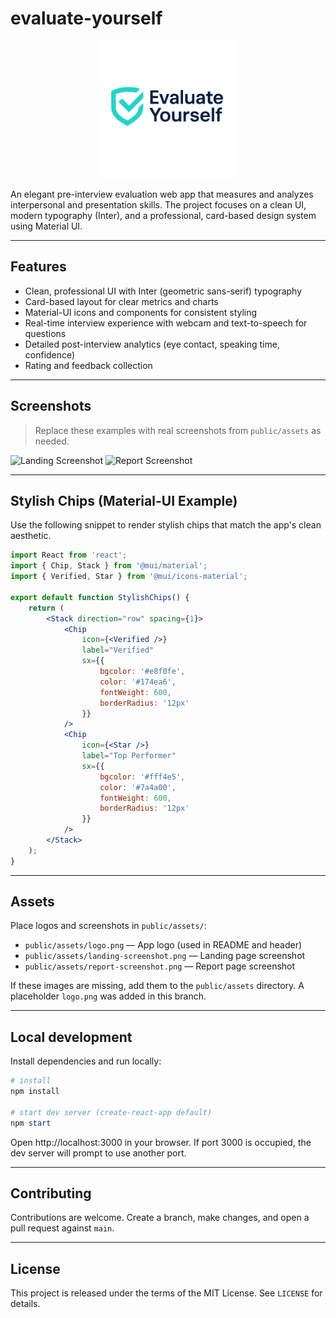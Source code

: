 # evaluate-yourself

<p align="center">
	<img src="public/assets/logo.png" alt="Evaluate Yourself Logo" width="220" />
</p>

An elegant pre-interview evaluation web app that measures and analyzes interpersonal and presentation skills. The project focuses on a clean UI, modern typography (Inter), and a professional, card-based design system using Material UI.

---

## Features

- Clean, professional UI with Inter (geometric sans-serif) typography
- Card-based layout for clear metrics and charts
- Material-UI icons and components for consistent styling
- Real-time interview experience with webcam and text-to-speech for questions
- Detailed post-interview analytics (eye contact, speaking time, confidence)
- Rating and feedback collection

---

## Screenshots

> Replace these examples with real screenshots from `public/assets` as needed.

![Landing Screenshot](public/assets/landing-screenshot.png)
![Report Screenshot](public/assets/report-screenshot.png)

---

## Stylish Chips (Material-UI Example)

Use the following snippet to render stylish chips that match the app's clean aesthetic.

```jsx
import React from 'react';
import { Chip, Stack } from '@mui/material';
import { Verified, Star } from '@mui/icons-material';

export default function StylishChips() {
	return (
		<Stack direction="row" spacing={1}>
			<Chip
				icon={<Verified />}
				label="Verified"
				sx={{
					bgcolor: '#e8f0fe',
					color: '#174ea6',
					fontWeight: 600,
					borderRadius: '12px'
				}}
			/>
			<Chip
				icon={<Star />}
				label="Top Performer"
				sx={{
					bgcolor: '#fff4e5',
					color: '#7a4a00',
					fontWeight: 600,
					borderRadius: '12px'
				}}
			/>
		</Stack>
	);
}
```

---

## Assets

Place logos and screenshots in `public/assets/`:

- `public/assets/logo.png` — App logo (used in README and header)
- `public/assets/landing-screenshot.png` — Landing page screenshot
- `public/assets/report-screenshot.png` — Report page screenshot

If these images are missing, add them to the `public/assets` directory. A placeholder `logo.png` was added in this branch.

---

## Local development

Install dependencies and run locally:

```powershell
# install
npm install

# start dev server (create-react-app default)
npm start
```

Open http://localhost:3000 in your browser. If port 3000 is occupied, the dev server will prompt to use another port.

---

## Contributing

Contributions are welcome. Create a branch, make changes, and open a pull request against `main`.

---

## License

This project is released under the terms of the MIT License. See `LICENSE` for details.


